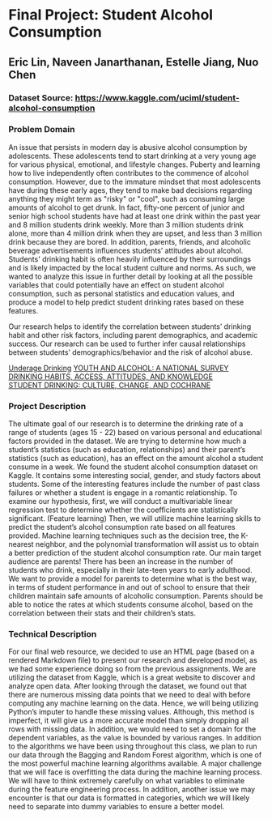 # Final Project: Student Alcohol Consumption
## Eric Lin, Naveen Janarthanan, Estelle Jiang, Nuo Chen
### Dataset Source: https://www.kaggle.com/uciml/student-alcohol-consumption

### Problem Domain
An issue that persists in modern day is abusive alcohol consumption by adolescents. These adolescents tend to start drinking at a very young age for various physical, emotional, and lifestyle changes. Puberty and learning how to live independently often contributes to the commence of alcohol consumption. However, due to the immature mindset that most adolescents have during these early ages, they tend to make bad decisions regarding anything they might term as "risky" or "cool", such as consuming large amounts of alcohol to get drunk. In fact, fifty-one percent of junior and senior high school students have had at least one drink within the past year and 8 million students drink weekly. More than 3 million students drink alone, more than 4 million drink when they are upset, and less than 3 million drink because they are bored. In addition, parents, friends, and alcoholic beverage advertisements influences students’
attitudes about alcohol. Students' drinking habit is often heavily influenced by their surroundings and is likely impacted by the local student culture and norms. As such, we wanted to analyze this issue in further detail by looking at all the possible variables that could potentially have an effect on student alcohol consumption, such as personal statistics and education values, and produce a model to help predict student drinking rates based on these features.

Our research helps to identify the correlation between students’ drinking habit and other risk factors, including parent demographics, and academic success. Our research can be used to further infer causal relationships between students’ demographics/behavior and the risk of alcohol abuse.

[Underage Drinking](https://pubs.niaaa.nih.gov/publications/AA67/AA67.htm)
[YOUTH AND ALCOHOL: A NATIONAL SURVEY DRINKING HABITS, ACCESS, ATTITUDES, AND KNOWLEDGE ](https://oig.hhs.gov/oei/reports/oei-09-91-00652.pdf)    
[STUDENT DRINKING: CULTURE, CHANGE, AND COCHRANE](https://uk.cochrane.org/news/student-drinking-culture-change-and-cochrane)


### Project Description
The ultimate goal of our research is to determine the drinking rate of a range of students (ages 15 - 22) based on various personal and educational factors provided in the dataset. We are trying to determine how much a student’s statistics (such as education, relationships) and their parent’s statistics (such as education),  has an effect on the amount alcohol a student consume in a week. We found the student alcohol consumption dataset on Kaggle. It contains some interesting social, gender, and study factors about students. Some of the interesting features include the number of past class failures or whether a student is engage in a romantic relationship. To examine our hypothesis, first, we will conduct a multivariable linear regression test to determine whether the coefficients are statistically significant. (Feature learning) Then, we will utilize machine learning skills to predict the student’s alcohol consumption rate based on all features provided. Machine learning techniques such as the decision tree, the K-nearest neighbor, and the polynomial transformation will assist us to obtain a better prediction of the student alcohol consumption rate. Our main target audience are parents! There has been an increase in the number of students who drink, especially in their late-teen years to early adulthood. We want to provide a model for parents to determine what is the best way, in terms of student performance in and out of school to ensure that their children maintain safe amounts of alcoholic consumption. Parents should be able to notice the rates at which students consume alcohol, based on the correlation between their stats and their children’s stats.

### Technical Description
For our final web resource, we decided to use an HTML page (based on a rendered Markdown file) to present our research and developed model, as we had some experience doing so from the previous assignments. We are utilizing the dataset from Kaggle, which is a great website to discover and analyze open data. After looking through the dataset, we found out that there are numerous missing data points that we need to deal with before computing any machine learning on the data. Hence, we will being utilizing Python’s imputer to handle these missing values. Although, this method is imperfect, it will give us a more accurate model than simply dropping all rows with missing data.  In addition, we would need to set a domain for the dependent variables, as the value is bounded by various ranges. In addition to the algorithms we have been using throughout this class, we plan to run our data through the Bagging and Random Forest algorithm, which is one of the most powerful machine learning algorithms available. A major challenge that we will face is overfitting the data during the machine learning process. We will have to think extremely carefully on what variables to eliminate during the feature engineering process. In addition, another issue we may encounter is that our data is formatted in categories, which we will likely need to separate into dummy variables to ensure a better model.
